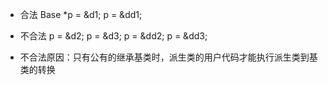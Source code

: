 - 合法 
		Base *p = &d1;
		 p = &dd1;
- 不合法
		p = &d2;
		p = &d3; 
		p = &dd2;
		p = &dd3; 

- 不合法原因：只有公有的继承基类时，派生类的用户代码才能执行派生类到基类的转换
